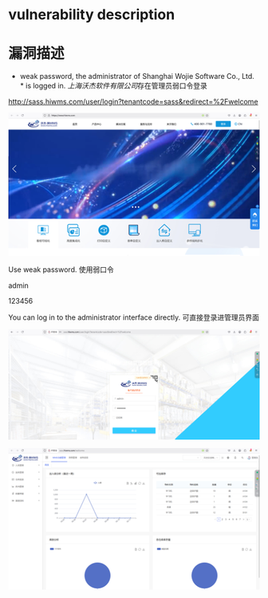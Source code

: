 # vulnerability description
# 漏洞描述

* weak password, the administrator of Shanghai Wojie Software Co., Ltd. * is logged in.
*上海沃杰软件有限公司*存在管理员弱口令登录

http://sass.hiwms.com/user/login?tenantcode=sass&redirect=%2Fwelcome

![image-20250311184202049](image-20250311184202049.png)

Use weak password.
使用弱口令

admin

123456

You can log in to the administrator interface directly.
可直接登录进管理员界面

![image-20250311184303024](image-20250311184303024.png)

![image-20250311184355142](image-20250311184355142.png)
